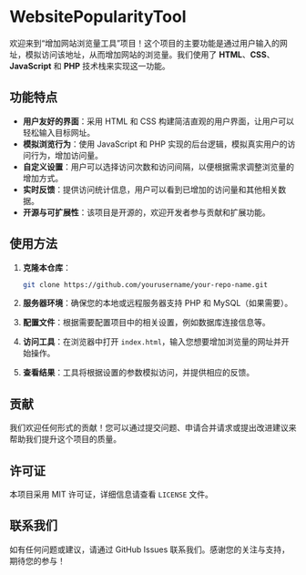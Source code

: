 # WebsitePopularityTool
欢迎来到“增加网站浏览量工具”项目！这个项目的主要功能是通过用户输入的网址，模拟访问该地址，从而增加网站的浏览量。我们使用了 **HTML**、**CSS**、**JavaScript** 和 **PHP** 技术栈来实现这一功能。

## 功能特点

- **用户友好的界面**：采用 HTML 和 CSS 构建简洁直观的用户界面，让用户可以轻松输入目标网址。
- **模拟浏览行为**：使用 JavaScript 和 PHP 实现的后台逻辑，模拟真实用户的访问行为，增加访问量。
- **自定义设置**：用户可以选择访问次数和访问间隔，以便根据需求调整浏览量的增加方式。
- **实时反馈**：提供访问统计信息，用户可以看到已增加的访问量和其他相关数据。
- **开源与可扩展性**：该项目是开源的，欢迎开发者参与贡献和扩展功能。

## 使用方法

1. **克隆本仓库**：
   ```bash
   git clone https://github.com/yourusername/your-repo-name.git
   ```
   
2. **服务器环境**：确保您的本地或远程服务器支持 PHP 和 MySQL（如果需要）。

3. **配置文件**：根据需要配置项目中的相关设置，例如数据库连接信息等。

4. **访问工具**：在浏览器中打开 `index.html`，输入您想要增加浏览量的网址并开始操作。

5. **查看结果**：工具将根据设置的参数模拟访问，并提供相应的反馈。

## 贡献

我们欢迎任何形式的贡献！您可以通过提交问题、申请合并请求或提出改进建议来帮助我们提升这个项目的质量。

## 许可证

本项目采用 MIT 许可证，详细信息请查看 `LICENSE` 文件。

## 联系我们

如有任何问题或建议，请通过 GitHub Issues 联系我们。感谢您的关注与支持，期待您的参与！
